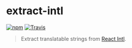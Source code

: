 # extract-intl

[![npm](https://img.shields.io/npm/v/extract-intl.svg?maxAge=2592000?style=flat-square)](https://www.npmjs.com/package/extract-intl)
[![Travis](https://img.shields.io/travis/maxdeviant/extract-intl.svg?maxAge=2592000?style=flat-square)](https://travis-ci.org/maxdeviant/extract-intl)

>Extract translatable strings from [React Intl](https://github.com/yahoo/react-intl).
